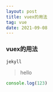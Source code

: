 ```yaml
---
layout: post
title: vuex的用法
tag: vue
date: 2021-09-08
---
```


### vuex的用法

`jekyll`

> hello

```javascript
console.log(123)
```
